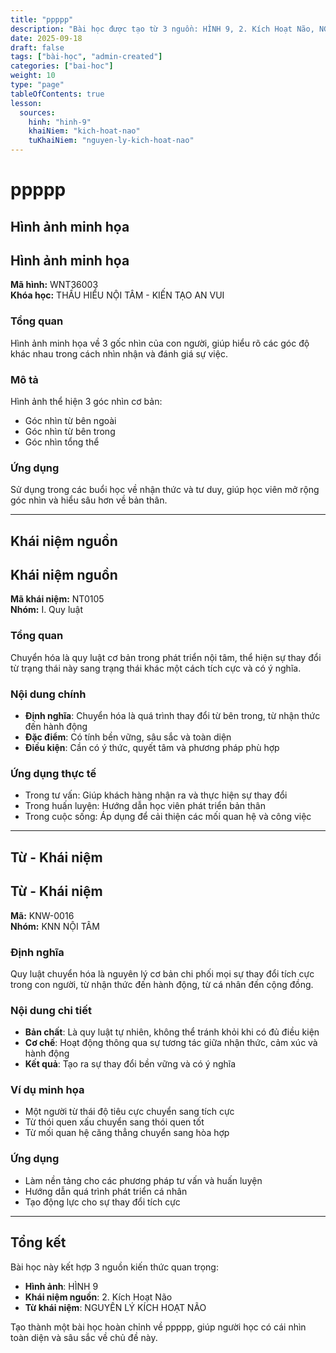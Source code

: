 ```yaml
---
title: "ppppp"
description: "Bài học được tạo từ 3 nguồn: HÌNH 9, 2. Kích Hoạt Não, NGUYÊN LÝ KÍCH HOẠT NÃO"
date: 2025-09-18
draft: false
tags: ["bài-học", "admin-created"]
categories: ["bai-hoc"]
weight: 10
type: "page"
tableOfContents: true
lesson:
  sources:
    hinh: "hinh-9"
    khaiNiem: "kich-hoat-nao"
    tuKhaiNiem: "nguyen-ly-kich-hoat-nao"
---
```


# ppppp

## Hình ảnh minh họa

## Hình ảnh minh họa

**Mã hình:** WNT36003  
**Khóa học:** THẤU HIỂU NỘI TÂM - KIẾN TẠO AN VUI

### Tổng quan
Hình ảnh minh họa về 3 gốc nhìn của con người, giúp hiểu rõ các góc độ khác nhau trong cách nhìn nhận và đánh giá sự việc.

### Mô tả
Hình ảnh thể hiện 3 góc nhìn cơ bản:
- Góc nhìn từ bên ngoài
- Góc nhìn từ bên trong  
- Góc nhìn tổng thể

### Ứng dụng
Sử dụng trong các buổi học về nhận thức và tư duy, giúp học viên mở rộng góc nhìn và hiểu sâu hơn về bản thân.

---

## Khái niệm nguồn

## Khái niệm nguồn

**Mã khái niệm:** NT0105  
**Nhóm:** I. Quy luật

### Tổng quan
Chuyển hóa là quy luật cơ bản trong phát triển nội tâm, thể hiện sự thay đổi từ trạng thái này sang trạng thái khác một cách tích cực và có ý nghĩa.

### Nội dung chính
- **Định nghĩa**: Chuyển hóa là quá trình thay đổi từ bên trong, từ nhận thức đến hành động
- **Đặc điểm**: Có tính bền vững, sâu sắc và toàn diện
- **Điều kiện**: Cần có ý thức, quyết tâm và phương pháp phù hợp

### Ứng dụng thực tế
- Trong tư vấn: Giúp khách hàng nhận ra và thực hiện sự thay đổi
- Trong huấn luyện: Hướng dẫn học viên phát triển bản thân
- Trong cuộc sống: Áp dụng để cải thiện các mối quan hệ và công việc

---

## Từ - Khái niệm

## Từ - Khái niệm

**Mã:** KNW-0016  
**Nhóm:** KNN NỘI TÂM

### Định nghĩa
Quy luật chuyển hóa là nguyên lý cơ bản chi phối mọi sự thay đổi tích cực trong con người, từ nhận thức đến hành động, từ cá nhân đến cộng đồng.

### Nội dung chi tiết
- **Bản chất**: Là quy luật tự nhiên, không thể tránh khỏi khi có đủ điều kiện
- **Cơ chế**: Hoạt động thông qua sự tương tác giữa nhận thức, cảm xúc và hành động
- **Kết quả**: Tạo ra sự thay đổi bền vững và có ý nghĩa

### Ví dụ minh họa
- Một người từ thái độ tiêu cực chuyển sang tích cực
- Từ thói quen xấu chuyển sang thói quen tốt
- Từ mối quan hệ căng thẳng chuyển sang hòa hợp

### Ứng dụng
- Làm nền tảng cho các phương pháp tư vấn và huấn luyện
- Hướng dẫn quá trình phát triển cá nhân
- Tạo động lực cho sự thay đổi tích cực

---

## Tổng kết

Bài học này kết hợp 3 nguồn kiến thức quan trọng:
- **Hình ảnh**: HÌNH 9
- **Khái niệm nguồn**: 2. Kích Hoạt Não
- **Từ khái niệm**: NGUYÊN LÝ KÍCH HOẠT NÃO

Tạo thành một bài học hoàn chỉnh về ppppp, giúp người học có cái nhìn toàn diện và sâu sắc về chủ đề này.